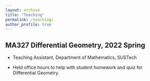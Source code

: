 ```yaml
---
layout: archive
title: "Teaching"
permalink: /teaching/
author_profile: true
---
```

## MA327 Differential Geometry, 2022 Spring 
- Teaching Assistant, Department of Mathematics, SUSTech  

- Held office hours to help with student homework and quiz for Differential Geometry.
